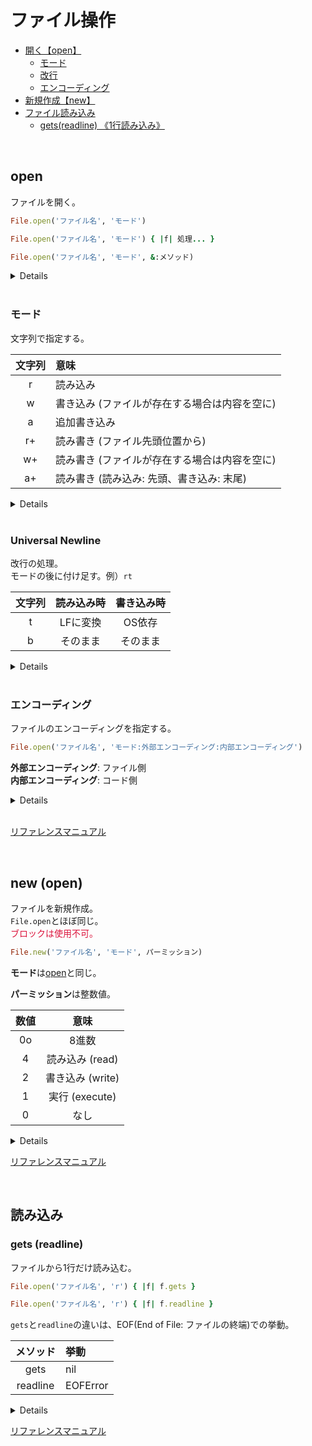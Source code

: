 # ファイル操作

- [開く【open】](#open)
    - [モード](#mode)
    - [改行](#newline)
    - [エンコーディング](#encoding)
- [新規作成【new】](#new)
- [ファイル読み込み](#read)
    - [gets(readline) 《1行読み込み》](#gets)

<br>

<span id='open'></span>
## open

ファイルを開く。

```ruby
File.open('ファイル名', 'モード')

File.open('ファイル名', 'モード') { |f| 処理... }

File.open('ファイル名', 'モード', &:メソッド)
```

<details>

```ruby
# 代入
file = File.open('test.txt', 'r')

content = file.read

file.close

p content  # => "Hello\n"
```

```ruby
# ブロック
File.open('test.txt', 'r') { |r| p r.read }  # => "Hello\n"
```

```ruby
# ブロック省略
content = File.open('test.txt', 'r', &:read)

p content  # => "Hello\n"
```

<br>

ブロックがある場合、終了後自動で`close`される。

```ruby
# ブロックなし
file = File.open('test.txt', 'r')

p file  # => #<File:test.txt>

file.close

p file # => #<File:test.txt (closed)>
```

```ruby
# ブロックあり
file = File.open('test.txt', 'r') { |f| p f }  # => #<File:test.txt>

p file  # => #<File:test.txt (closed)>
```

</details>

<br>

<span id='mode'></span>
### モード

文字列で指定する。

| 文字列 | 意味 |
|:------:|:-----|
| r | 読み込み |
| w | 書き込み (ファイルが存在する場合は内容を空に) |
| a | 追加書き込み |
| r+ | 読み書き (ファイル先頭位置から) |
| w+ | 読み書き (ファイルが存在する場合は内容を空に) |
| a+ | 読み書き (読み込み: 先頭、書き込み: 末尾) |

<details>

**`r` (読み込み)**

```bash
$ cat test.txt
Hello
```

```ruby
file = File.open('test.txt', 'r')

content = file.read

file.close

puts content  # => Hello
```

<br>

```ruby
# 書き込みは不可
File.open('test.txt', 'r') do |f|
  f.write('World')  # => IOError (not opened for writing)
end
```

---

**`w` (書き込み)**

ファイル内は空になる。

```bash
$ cat test.txt
Hello
```

```ruby
File.open('test.txt', 'w') { |f| f.write('World') }
```

```bash
$ cat test.txt
World
```

<br>

```ruby
# 読み込みは不可
File.open('test.txt', 'w') do |f|
  f.read  # => IOError (not opened for reading)
end
```

---

**`a`  (追記)**

ファイル末尾に追記する。

```bash
$ cat test.txt
Hello
```

```ruby
File.open('test.txt', 'a') { |f| file.write('World') }
```

```bash
$ cat test.txt
Hello
World
```

<br>

```ruby
# 読み込みは不可
File.open('test.txt', 'w') do |f|
  file.read  # => IOError (not opened for reading)
end
```

---

**`r+` (先頭から読み書き)**

ファイルの先頭位置から読み書き(上書き)。

```bash
$ cat test.txt
Hello
World
```

```ruby
# 読み込み
file = File.open('test.txt', 'r+')

content = file.readline

file.close

puts content  # => Hello
```

<br>

```bash
$ cat test.txt
Hello
World
```

```ruby
# 書き込み
File.open('test.txt', 'r+') { |f| f.write('xxxxx') }
```

```bash
$ cat test.txt
xxxxx
World
```

---

**`w+` (空にして読み書き)**

```bash
$ cat test.txt
Hello
World
```

```ruby
# 読み込み
file = File.open('test.txt', 'w+', &:read)

p contnt  # => ""
```

```bash
$ cat test.txt

```

<br>

```bash
$ cat test.txt
Hello
```

```ruby
# 書き込み
File.open('test.txt', 'w+') { |f| f.write('World') }
```

```bash
$ cat test.txt
World
```

---

**`a+` (先頭読み込み + 追記)**

```bash
$ cat memo.txt
Hello
World
```

```ruby
file.open('memo.txt', 'a+')

content = file.readline

file.close

puts content  # => Hello
```

<br>

```bash
$ cat test.txt
Hello
World
```

```ruby
File.open('test.txt', 'w+') { |f| f.write('xxxxx') }
```

```bash
$ cat test.txt
xxxxx
World
```

</details>

<br>

<span id='newline'></span>
### Universal Newline

改行の処理。<br>
モードの後に付け足す。例）`rt`

| 文字列 | 読み込み時 | 書き込み時 |
|:------:|:----------:|:----------:|
| t | LFに変換 | OS依存 |
| b | そのまま | そのまま |

<details>

#### 改行コード

| 名称 | コード | 意味 | OS |
|:----:|:------:|:-----|:--:|
| CR<br>(Carrige Return) | \r | 復帰 (カーソルを左端に移動) | MacOS 9 以前 |
| LF<br>(Line Feed) | \n | 改行 (カーソルを次の行に移動) | MacOS・Linux (UNIX系) |
| CRLF<br>(CR + LF) | \r\n | 復帰 + 改行 (カーソルを左端に移動し、次に行に移動) | Windows |

#### r

**Unix系** => `rb`<br>
**mswin・mingw** => `rt`

<br>

#### rt

改行は全てLFとして読み込む。

```bash
$ cat -e test.txt
Hello^MWorld^M
```

```ruby
File.open('test.txt', 'rt') { |f| p f.read }  # => "Hello\nWorld\n"
```

<br>

#### rb

改行をそのまま読みこむ。

```bash
$ cat -e test.txt
Hello^MWorld^M
```

```ruby
File.open('test.txt', 'rt') { |f| p f.read }  # => "Hello\rWorld\r"
```

<br>

#### w / wt

`LF`書き込み時、<br>
**Unix系** => `LF`
**mswin・mingw** => `CRLF`

<br>

#### wb

改行はそのまま書き込まれる。

```ruby
File.open('test.txt', 'wb') { |f| f.write("Hello\rWorld\r") }
```

```bash
$ cat -e test.txt
Hello^MWorld^M
```

</details>

<br>

<span id='encoding'></span>
### エンコーディング

ファイルのエンコーディングを指定する。

```ruby
File.open('ファイル名', 'モード:外部エンコーディング:内部エンコーディング')
```

**外部エンコーディング**: ファイル側<br>
**内部エンコーディング**: コード側

<details>

**読み込み**

`test.txt` **→** `Shift_JIS` **→** `UTF-8` **→** `#read`

```bash
$ nkf -g test.txt
Shift_JIS
```

```ruby
require 'nkf'

file = File.open('test.txt', 'r:Shift_JIS:UTF-8')

p NKF.guess(file.read)  # => #<Encoding:UTF-8>

file.close
```

<br>

**書き込み**

`test.txt` **←** `Shift_JIS` **←** `UTF-8` **←** `#write`

```ruby
File.open('test.txt', 'w:Shift_JIS:UTF-8') { |f| f.write('こんにちは') }
```

```bash
$ nkf -g test.txt
Shift_JIS
```

</details>

<br>

[リファレンスマニュアル](https://docs.ruby-lang.org/ja/latest/method/Kernel/m/open.html)

<br>

<span id='new'></span>
## new (open)

ファイルを新規作成。<br>
`File.open`とほぼ同じ。<br>
<span style='color: crimson;'>ブロックは使用不可。</span>

```ruby
File.new('ファイル名', 'モード', パーミッション)
```


**モード**は[open](#open)と同じ。

**パーミッション**は整数値。

| 数値 | 意味 |
|:----:|:----:|
| 0o | 8進数 |
| 4 | 読み込み (read) |
| 2 | 書き込み (write) |
| 1 | 実行 (execute) |
| 0 | なし |

<details>

```ruby
file = File.new('test.txt', 'w', 0o644)

file.write('Hello')

file.close
```

```bash
$ ls -l test.txt
-rw-r--r-- user group xx xx xx xx:xx  test.txt

$ cat test.txt
Hello
```

</details>

[リファレンスマニュアル](https://docs.ruby-lang.org/ja/latest/method/File/s/new.html)

<br>

<span id='read'></span>
## 読み込み

<span id='gets'></span>
### gets (readline)

ファイルから1行だけ読み込む。

```ruby
File.open('ファイル名', 'r') { |f| f.gets }

File.open('ファイル名', 'r') { |f| f.readline }
```

`gets`と`readline`の違いは、EOF(End of File: ファイルの終端)での挙動。

| メソッド | 挙動 |
|:--------:|:-----|
| gets | nil |
| readline | EOFError |

<details>

[sample.txt]
```txt
hoge
fuga
piyo
```

<br>

1行読み込み

```ruby
File.open('sample.txt', 'r') { |f| p f.gets }  # => "hoge\n"
```

<br>

複数行読み込み

```ruby
File.open('sample.txt', 'r') do |f|
  3.times { p f.gets }
end

# => "hoge\n"
#    "fuga\n"
#    "piyo\n"
```

<br>

`gets` と `readline` の違い

```ruby
# gets
File.open('sample.txt', 'r') do |f|
  5.times { p f.gets }
end

# => "hoge\n"
#    "fuga\n"
#    "piyo\n"
#    nil
#    nil
```

```ruby
# readline
File.open('sample.txt', 'r') do |f|
  5.times { p f.leadline }
end

# => "hoge\n"
#    "fuga\n"
#    "piyo\n"
#    test.rb:4:in `readline': end of file reached (EOFError)
```

</details>

[リファレンスマニュアル](https://docs.ruby-lang.org/ja/latest/method/IO/i/gets.html)
